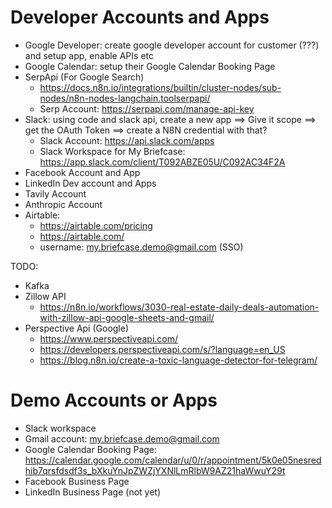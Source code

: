 
# Developer Accounts and Apps
- Google Developer: create google developer account for customer (???) and setup app, enable APIs etc
- Google Calendar: setup their Google Calendar Booking Page
- SerpApi (For Google Search)
  - https://docs.n8n.io/integrations/builtin/cluster-nodes/sub-nodes/n8n-nodes-langchain.toolserpapi/
  - Serp Account: https://serpapi.com/manage-api-key
- Slack: using code and slack api, create a new app ==> Give it scope ==> get the OAuth Token ==> create a N8N credential with that?
  - Slack Account: https://api.slack.com/apps
  - Slack Workspace for My Briefcase: https://app.slack.com/client/T092ABZE05U/C092AC34F2A
- Facebook Account and App
- LinkedIn Dev account and Apps
- Tavily Account
- Anthropic Account
- Airtable: 
  - https://airtable.com/pricing
  - https://airtable.com/
  - username: my.briefcase.demo@gmail.com (SSO)


TODO: 
- Kafka
- Zillow API
  - https://n8n.io/workflows/3030-real-estate-daily-deals-automation-with-zillow-api-google-sheets-and-gmail/
- Perspective Api (Google)
  - https://www.perspectiveapi.com/
  - https://developers.perspectiveapi.com/s/?language=en_US
  - https://blog.n8n.io/create-a-toxic-language-detector-for-telegram/


# Demo Accounts or Apps
- Slack workspace
- Gmail account: my.briefcase.demo@gmail.com
- Google Calendar Booking Page: https://calendar.google.com/calendar/u/0/r/appointment/5k0e05nesredhib7qrsfdsdf3s_bXkuYnJpZWZjYXNlLmRlbW9AZ21haWwuY29t
- Facebook Business Page
- LinkedIn Business Page (not yet)